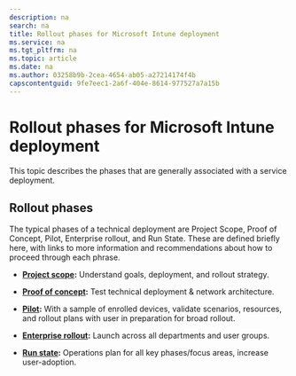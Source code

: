 ```yaml
---
description: na
search: na
title: Rollout phases for Microsoft Intune deployment
ms.service: na
ms.tgt_pltfrm: na
ms.topic: article
ms.date: na
ms.author: 03258b9b-2cea-4654-ab05-a27214174f4b
capscontentguid: 9fe7eec1-2a6f-404e-8614-977527a7a15b
---
```

# Rollout phases for Microsoft Intune deployment
This topic describes the phases that are generally associated with a service deployment.

## Rollout phases
The typical phases of a technical deployment are Project Scope, Proof of Concept, Pilot, Enterprise rollout, and Run State. These are defined briefly here, with links to more information and recommendations about how to proceed through each phrase.

- **[Project scope](../Topic/Project_scope.md):** Understand goals, deployment, and rollout strategy.

- **[Proof of concept](../Topic/Proof_of_concept.md):** Test technical deployment &amp; network architecture.

- **[Pilot](../Topic/Pilot.md):** With a sample of enrolled devices, validate scenarios, resources, and rollout plans with user in preparation for broad rollout.

- **[Enterprise rollout](../Topic/Enterprise_rollout.md):** Launch across all departments and user groups.

- **[Run state](../Topic/Run_state.md):** Operations plan for all key phases/focus areas, increase user-adoption.

